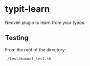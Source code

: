 # typit-learn

Neovim plugin to learn from your typos.

## Testing

From the root of the directory:

```bash
./test/manual_test.sh
```
